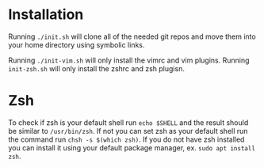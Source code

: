# Installation

Running ```./init.sh``` will clone all of the needed git repos and move them into your home directory using symbolic links.

Running ```./init-vim.sh``` will only install the vimrc and vim plugins.
Running ```init-zsh.sh``` will only install the zshrc and zsh plugisn.

# Zsh

To check if zsh is your default shell run ```echo $SHELL``` and the result should be similar to ```/usr/bin/zsh```. If not you can set zsh as your default shell run the command run ```chsh -s $(which zsh)```. If you do not have zsh installed you can install it using your default package manager, ex. ```sudo apt install zsh```.
